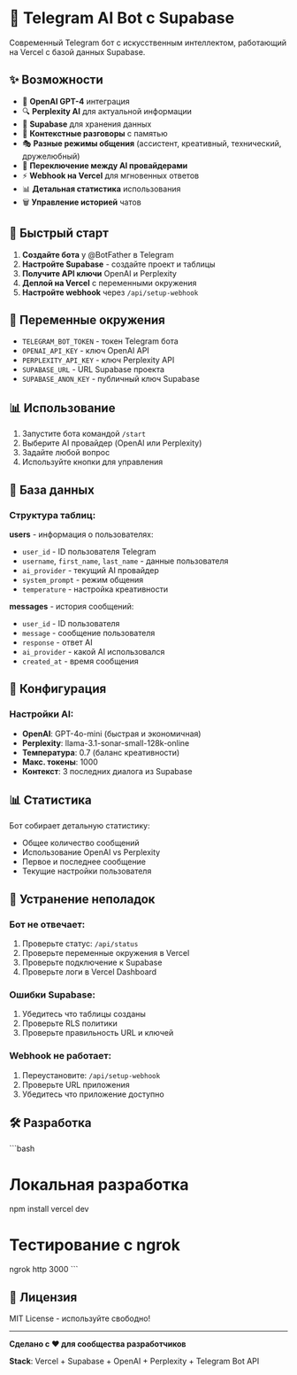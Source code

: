 # 🤖 Telegram AI Bot с Supabase

Современный Telegram бот с искусственным интеллектом, работающий на Vercel с базой данных Supabase.

## ✨ Возможности

- 🧠 **OpenAI GPT-4** интеграция
- 🔍 **Perplexity AI** для актуальной информации
- 💾 **Supabase** для хранения данных
- 💬 **Контекстные разговоры** с памятью
- 🎭 **Разные режимы общения** (ассистент, креативный, технический, дружелюбный)
- 🔄 **Переключение между AI провайдерами**
- ⚡ **Webhook на Vercel** для мгновенных ответов
- 📊 **Детальная статистика** использования
- 🗑️ **Управление историей** чатов

## 🚀 Быстрый старт

1. **Создайте бота** у @BotFather в Telegram
2. **Настройте Supabase** - создайте проект и таблицы
3. **Получите API ключи** OpenAI и Perplexity
4. **Деплой на Vercel** с переменными окружения
5. **Настройте webhook** через `/api/setup-webhook`

## 🔧 Переменные окружения

- `TELEGRAM_BOT_TOKEN` - токен Telegram бота
- `OPENAI_API_KEY` - ключ OpenAI API
- `PERPLEXITY_API_KEY` - ключ Perplexity API
- `SUPABASE_URL` - URL Supabase проекта
- `SUPABASE_ANON_KEY` - публичный ключ Supabase

## 📊 Использование

1. Запустите бота командой `/start`
2. Выберите AI провайдер (OpenAI или Perplexity)
3. Задайте любой вопрос
4. Используйте кнопки для управления

## 💾 База данных

### Структура таблиц:

**users** - информация о пользователях:
- `user_id` - ID пользователя Telegram
- `username`, `first_name`, `last_name` - данные пользователя
- `ai_provider` - текущий AI провайдер
- `system_prompt` - режим общения
- `temperature` - настройка креативности

**messages** - история сообщений:
- `user_id` - ID пользователя
- `message` - сообщение пользователя
- `response` - ответ AI
- `ai_provider` - какой AI использовался
- `created_at` - время сообщения

## 🔧 Конфигурация

### Настройки AI:
- **OpenAI**: GPT-4o-mini (быстрая и экономичная)
- **Perplexity**: llama-3.1-sonar-small-128k-online
- **Температура**: 0.7 (баланс креативности)
- **Макс. токены**: 1000
- **Контекст**: 3 последних диалога из Supabase

## 📊 Статистика

Бот собирает детальную статистику:
- Общее количество сообщений
- Использование OpenAI vs Perplexity
- Первое и последнее сообщение
- Текущие настройки пользователя

## 🚨 Устранение неполадок

### Бот не отвечает:
1. Проверьте статус: `/api/status`
2. Проверьте переменные окружения в Vercel
3. Проверьте подключение к Supabase
4. Проверьте логи в Vercel Dashboard

### Ошибки Supabase:
1. Убедитесь что таблицы созданы
2. Проверьте RLS политики
3. Проверьте правильность URL и ключей

### Webhook не работает:
1. Переустановите: `/api/setup-webhook`
2. Проверьте URL приложения
3. Убедитесь что приложение доступно

## 🛠️ Разработка

\`\`\`bash
# Локальная разработка
npm install
vercel dev

# Тестирование с ngrok
ngrok http 3000
\`\`\`

## 📝 Лицензия

MIT License - используйте свободно!

---

**Сделано с ❤️ для сообщества разработчиков**

**Stack**: Vercel + Supabase + OpenAI + Perplexity + Telegram Bot API

